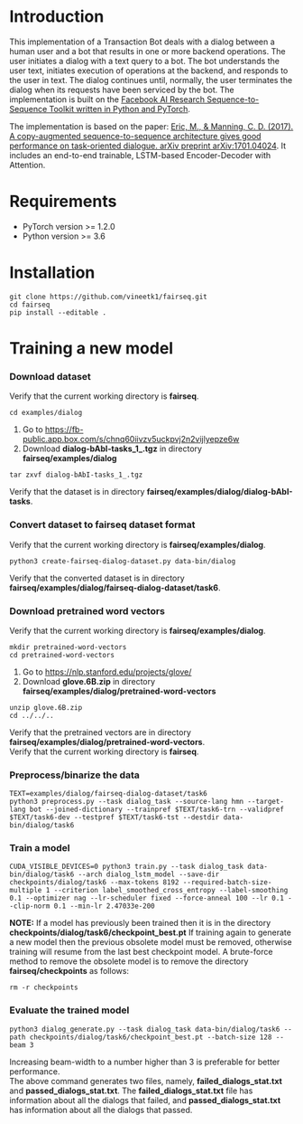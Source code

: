 # Introduction
This implementation of a Transaction Bot deals with a dialog between a human user and a bot that results in one or more backend operations. The user initiates a dialog with a text query to a bot. The bot understands the user text, initiates execution of operations at the backend, and responds to the user in text. The dialog continues until, normally, the user terminates the dialog when its requests have been serviced by the bot. The implementation is built on the <a href="https://github.com/pytorch/fairseq" target="_blank">Facebook AI Research Sequence-to-Sequence Toolkit written in Python and PyTorch</a>.

The implementation is based on the paper: <a href="https://arxiv.org/pdf/1701.04024.pdf" target="_blank">Eric, M., & Manning, C. D. (2017). A copy-augmented sequence-to-sequence architecture gives good performance on task-oriented dialogue. arXiv preprint arXiv:1701.04024</a>. It includes an end-to-end trainable, LSTM-based Encoder-Decoder with Attention.
# Requirements
* PyTorch version >= 1.2.0
* Python version >= 3.6
# Installation
```
git clone https://github.com/vineetk1/fairseq.git
cd fairseq
pip install --editable .
```
# Training a new model
### Download dataset
Verify that the current working directory is **fairseq**.
```
cd examples/dialog
```
1. Go to https://fb-public.app.box.com/s/chnq60iivzv5uckpvj2n2vijlyepze6w 
1. Download **dialog-bAbI-tasks_1_.tgz** in directory **fairseq/examples/dialog**  
```
tar zxvf dialog-bAbI-tasks_1_.tgz
```
Verify that the dataset is in directory **fairseq/examples/dialog/dialog-bAbI-tasks**.   
### Convert dataset to fairseq dataset format
Verify that the current working directory is **fairseq/examples/dialog**.  
```
python3 create-fairseq-dialog-dataset.py data-bin/dialog
```
Verify that the converted dataset is in directory **fairseq/examples/dialog/fairseq-dialog-dataset/task6**.  
### Download pretrained word vectors
Verify that the current working directory is **fairseq/examples/dialog**.
```
mkdir pretrained-word-vectors
cd pretrained-word-vectors
```
1. Go to https://nlp.stanford.edu/projects/glove/
1. Download **glove.6B.zip** in directory **fairseq/examples/dialog/pretrained-word-vectors**
```
unzip glove.6B.zip
cd ../../..
```
Verify that the pretrained vectors are in directory **fairseq/examples/dialog/pretrained-word-vectors**.    
Verify that the current working directory is **fairseq**.
### Preprocess/binarize the data
```
TEXT=examples/dialog/fairseq-dialog-dataset/task6
python3 preprocess.py --task dialog_task --source-lang hmn --target-lang bot --joined-dictionary --trainpref $TEXT/task6-trn --validpref $TEXT/task6-dev --testpref $TEXT/task6-tst --destdir data-bin/dialog/task6
```
### Train a model
```
CUDA_VISIBLE_DEVICES=0 python3 train.py --task dialog_task data-bin/dialog/task6 --arch dialog_lstm_model --save-dir checkpoints/dialog/task6 --max-tokens 8192 --required-batch-size-multiple 1 --criterion label_smoothed_cross_entropy --label-smoothing 0.1 --optimizer nag --lr-scheduler fixed --force-anneal 100 --lr 0.1 --clip-norm 0.1 --min-lr 2.47033e-200
```
**NOTE:** If a model has previously been trained then it is in the directory **checkpoints/dialog/task6/checkpoint_best.pt**
If training again to generate a new model then the previous obsolete model must be removed, otherwise training will resume from the last best checkpoint model. A brute-force method to remove the obsolete model is to remove the directory **fairseq/checkpoints** as follows:
```
rm -r checkpoints
```
### Evaluate the trained model
```
python3 dialog_generate.py --task dialog_task data-bin/dialog/task6 --path checkpoints/dialog/task6/checkpoint_best.pt --batch-size 128 --beam 3
```
Increasing beam-width to a number higher than 3 is preferable for better performance.  
The above command generates two files, namely, **failed_dialogs_stat.txt** and **passed_dialogs_stat.txt**. The **failed_dialogs_stat.txt** file has information about all the dialogs that failed, and **passed_dialogs_stat.txt** has information about all the dialogs that passed.  
